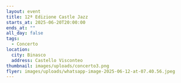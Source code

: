 ```yaml
---
layout: event
title: 12ª Edizione Castle Jazz
starts_at: 2025-06-20T20:00:00
ends_at: ""
all_day: false
tags:
  - Concerto
location:
  city: Binasco
  address: Castello Visconteo
thumbnail: images/uploads/concerto3.png
flyer: images/uploads/whatsapp-image-2025-06-12-at-07.40.56.jpeg
---
```

